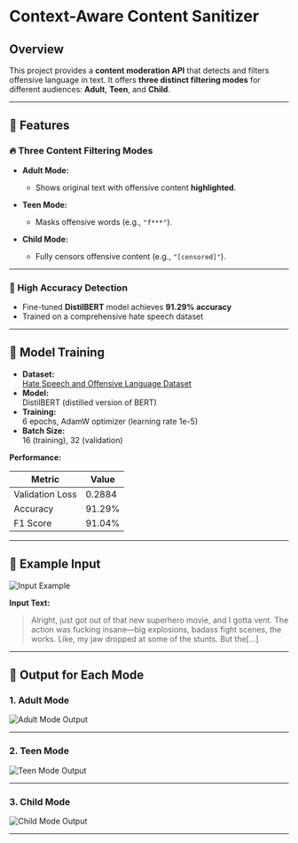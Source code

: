 # Context-Aware Content Sanitizer

## Overview

This project provides a **content moderation API** that detects and filters offensive language in text. It offers **three distinct filtering modes** for different audiences: **Adult**, **Teen**, and **Child**.

---

## 🚀 Features

### 🔥 Three Content Filtering Modes

- **Adult Mode:**  
  - Shows original text with offensive content **highlighted**.

- **Teen Mode:**  
  - Masks offensive words (e.g., `"f***"`).

- **Child Mode:**  
  - Fully censors offensive content (e.g., `"[censored]"`).

---

### 🎯 High Accuracy Detection

- Fine-tuned **DistilBERT** model achieves **91.29% accuracy**
- Trained on a comprehensive hate speech dataset

---

## 🧠 Model Training

- **Dataset:**  
  [Hate Speech and Offensive Language Dataset](https://www.kaggle.com/datasets/thedevastator/hate-speech-and-offensive-language-detection)
- **Model:**  
  DistilBERT (distilled version of BERT)
- **Training:**  
  6 epochs, AdamW optimizer (learning rate 1e-5)
- **Batch Size:**  
  16 (training), 32 (validation)

**Performance:**

| Metric           | Value     |
|------------------|-----------|
| Validation Loss  | 0.2884    |
| Accuracy         | 91.29%    |
| F1 Score         | 91.04%    |

---

## 📝 Example Input

![Input Example](https://github.com/user-attachments/assets/b4df1763-17f5-45f9-b36b-a573bb0824fc)

**Input Text:**  
> Alright, just got out of that new superhero movie, and I gotta vent. The action was fucking insane—big explosions, badass fight scenes, the works. Like, my jaw dropped at some of the stunts. But the[...]

---

## 👀 Output for Each Mode

### 1. **Adult Mode**

![Adult Mode Output](https://github.com/user-attachments/assets/17607c33-7e38-450a-b9cf-84152ba0335f)

---

### 2. **Teen Mode**

![Teen Mode Output](https://github.com/user-attachments/assets/828345d1-ea33-4645-8b84-e2b37eef3e20)

---

### 3. **Child Mode**

![Child Mode Output](https://github.com/user-attachments/assets/6f15f8b2-5395-4671-b7d1-ae585ccfa917)

---
